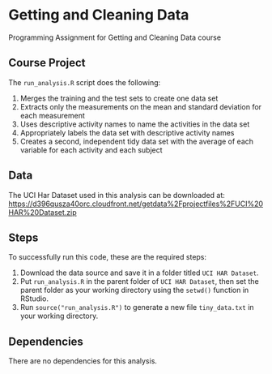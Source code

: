 # Getting and Cleaning Data
Programming Assignment for Getting and Cleaning Data course

## Course Project

The ```run_analysis.R``` script does the following:

1. Merges the training and the test sets to create one data set
2. Extracts only the measurements on the mean and standard deviation for each measurement
3. Uses descriptive activity names to name the activities in the data set
4. Appropriately labels the data set with descriptive activity names
5. Creates a second, independent tidy data set with the average of each variable for each activity and each subject

## Data

The UCI Har Dataset used in this analysis can be downloaded at: https://d396qusza40orc.cloudfront.net/getdata%2Fprojectfiles%2FUCI%20HAR%20Dataset.zip 

## Steps

To successfully run this code, these are the required steps:

1. Download the data source and save it in a folder titled ```UCI HAR Dataset```.
2. Put ```run_analysis.R``` in the parent folder of ```UCI HAR Dataset```, then set the parent folder as your working directory using the ```setwd()``` function in RStudio.
3. Run ```source("run_analysis.R")``` to generate a new file ```tiny_data.txt``` in your working directory.

## Dependencies

There are no dependencies for this analysis.
